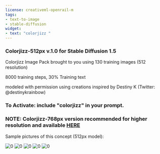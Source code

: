```yaml
---
license: creativeml-openrail-m
tags:
- text-to-image
- stable-diffusion
widget:
- text: "colorjizz "
---
```

### Colorjizz-512px v.1.0 for Stable Diffusion 1.5 
Colorjizz Image Pack brought to you using 130 training images (512 resolution)  

8000 training steps, 30% Training text 

modeled with permission using creations inspired by Destiny K (Twitter: @destinykrainbow)

### To Activate: include "colorjizz" in your prompt.


### NOTE: Colorjizz-768px version recommended for higher resolution and available [HERE](https://huggingface.co/plasmo/colorjizz-768px)


Sample pictures of this concept (512px model):

![0](https://huggingface.co/plasmo/colorjizz-512px/resolve/main/sample_images/00223.jpg)
![0](https://huggingface.co/plasmo/colorjizz-512px/resolve/main/sample_images/00224.jpg)
![0](https://huggingface.co/plasmo/colorjizz-512px/resolve/main/sample_images/00225.jpg)
![0](https://huggingface.co/plasmo/colorjizz-512px/resolve/main/sample_images/00226.jpg)
![0](https://huggingface.co/plasmo/colorjizz-512px/resolve/main/sample_images/00227.jpg)
    
